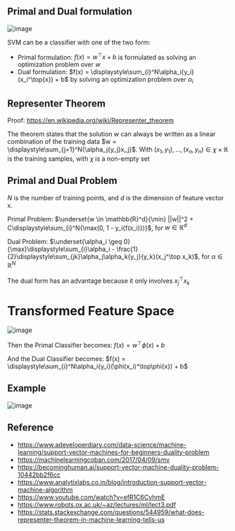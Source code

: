 ## Primal and Dual formulation

![image](https://github.com/hughiephan/DPL/assets/16631121/170b9616-1516-4d9d-9c17-6b5726144f32)

SVM can be a classifier with one of the two form:

- Primal formulation: $f(x) = w^{\top}x + b$ is formulated as solving an optimization problem over $w$
- Dual formulation: $f(x) = \displaystyle\sum_{i}^N\alpha_i{y_i}(x_i^\top{x}) + b$ by solving an optimization problem over $\alpha_i$

## Representer Theorem

Proof: https://en.wikipedia.org/wiki/Representer_theorem

The theorem states that the solution $w$ can always be written as a linear combination of the training data $w = \displaystyle\sum_{j=1}^N{\alpha_j{y_j}x_j}$. With $(x_1,y_1),...,(x_n,y_n) \in \chi \times \mathbb{R}$ is the training samples, with $\chi$ is a non-empty set

## Primal and Dual Problem

$N$ is the number of training points, and $d$ is the dimension of feature vector x.

Primal Problem: $\underset{w \in \mathbb{R}^d}{\min} ||w||^2 + C\displaystyle\sum_{i}^N{\max(0, 1 - y_i{f(x_i)})}$, for $w \in \mathbb{R}^d$

Dual Problem: $\underset{\alpha_i \geq 0}{\max}\displaystyle\sum_{i}\alpha_i - \frac{1}{2}\displaystyle\sum_{jk}\alpha_j\alpha_k{y_j}{y_k}(x_j^\top x_k)$, for $\alpha \in \mathbb{R}^N$

The dual form has an advantage because it only involves $x_j^\top x_k$


# Transformed Feature Space

![image](https://github.com/hughiephan/DPL/assets/16631121/5c356a0a-f058-416f-93af-5d516de93e33)

Then the Primal Classifier becomes: $f(x) = w^\top\phi(x) + b$

And the Dual Classifier becomes: $f(x) = \displaystyle\sum_{i}^N\alpha_i{y_i}(\phi(x_i)^\top\phi{x}) + b$

## Example

![image](https://github.com/hughiephan/DPL/assets/16631121/4e41598a-3bcd-4abe-9dd8-1750fff3cf52)

## Reference
- https://www.adeveloperdiary.com/data-science/machine-learning/support-vector-machines-for-beginners-duality-problem
- https://machinelearningcoban.com/2017/04/09/smv
- https://becominghuman.ai/support-vector-machine-duality-problem-10442bb2f6cc
- https://www.analytixlabs.co.in/blog/introduction-support-vector-machine-algorithm
- https://www.youtube.com/watch?v=efR1C6CvhmE
- https://www.robots.ox.ac.uk/~az/lectures/ml/lect3.pdf
- https://stats.stackexchange.com/questions/544959/what-does-representer-theorem-in-machine-learning-tells-us

